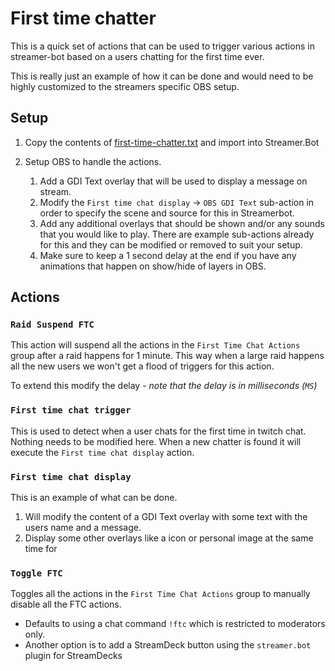 # First time chatter

This is a quick set of actions that can be used to trigger various actions in streamer-bot based on a users chatting for the first time ever.

This is really just an example of how it can be done and would need to be highly customized to the streamers specific OBS setup.

## Setup 

1. Copy the contents of [first-time-chatter.txt](first-time-chatter.txt) and import into Streamer.Bot

1. Setup OBS to handle the actions.

    1. Add a GDI Text overlay that will be used to display a message on stream. 
    1. Modify the `First time chat display` -> `OBS GDI Text` sub-action in order to specify the scene and source for this in Streamerbot.
    1. Add any additional overlays that should be shown and/or any sounds that you would like to play. There are example sub-actions already for this and they can be modified or removed to suit your setup.
    1. Make sure to keep a 1 second delay at the end if you have any animations that happen on show/hide of layers in OBS.

## Actions

### `Raid Suspend FTC`

This action will suspend all the actions in the `First Time Chat Actions` group after a raid happens for 1 minute. This way when a large raid happens all the new users we won't get a flood of triggers for this action.

To extend this modify the delay - _note that the delay is in milliseconds (`MS`)_

### `First time chat trigger`

This is used to detect when a user chats for the first time in twitch chat. Nothing needs to be modified here. When a new chatter is found it will execute the `First time chat display` action.

### `First time chat display`

This is an example of what can be done.

1. Will modify the content of a GDI Text overlay with some text with the users name and a message.
2. Display some other overlays like a icon or personal image at the same time for 

### `Toggle FTC`

Toggles all the actions in the `First Time Chat Actions` group to manually disable all the FTC actions. 

* Defaults to using a chat command `!ftc` which is restricted to moderators only.
* Another option is to add a StreamDeck button using the `streamer.bot` plugin for StreamDecks

